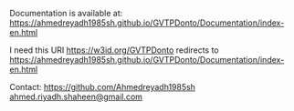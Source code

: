 
Documentation is available at: https://ahmedreyadh1985sh.github.io/GVTPDonto/Documentation/index-en.html

I need this URI https://w3id.org/GVTPDonto redirects to https://ahmedreyadh1985sh.github.io/GVTPDonto/Documentation/index-en.html

Contact: https://github.com/Ahmedreyadh1985sh
         ahmed.riyadh.shaheen@gmail.com


